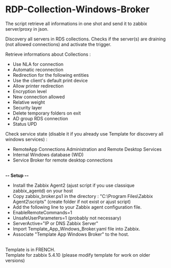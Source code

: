 # RDP-Collection-Windows-Broker

The script retrieve all informations in one shot and send it to zabbix server/proxy in json.

Discovery all servers in RDS collections.
Checks if the server(s) are draining (not allowed connections) and activate the trigger.

Retrieve informations about Collections :
- Use NLA for connection
- Automatic reconnection
- Redirection for the following entities 
- Use the client's default print device
- Allow printer redirection
- Encryption level	
- New connection allowed
- Relative weight
- Security layer
- Delete temporary folders on exit
- AD group RDS connection
- Status UPD

Check service state (disable it if you already use Template for discovery all windows services) : 
- RemoteApp Connections Administration and Remote Desktop Services
- Internal Windows database (WID)
- Service Broker for remote desktop connections<br><br>

**-- Setup --**

- Install the Zabbix Agent2 (ajust script if you use classique zabbix_agentd) on your host<br>
- Copy zabbix_broker.ps1 in the directory : "C:\Program Files\Zabbix Agent2\scripts" (create folder if not exist or ajust script)<br>
- Add the following line to your Zabbix agent configuration file.<br>
- EnableRemoteCommands=1 <br>
- UnsafeUserParameters=1 (probably not necessary) <br>
- ServerActive="IP or DNS Zabbix Server"<br>
- Import Template_App_Windows_Broker.yaml file into Zabbix.<br>
- Associate "Template App Windows Broker" to the host.<br><br>

Template is in FRENCH.<br>
Template for zabbix 5.4.10 (please modify template for work on older versions)
